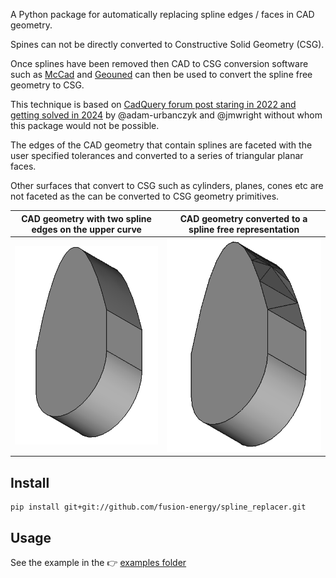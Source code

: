 
A Python package for automatically replacing spline edges / faces in CAD geometry.

Spines can not be directly converted to Constructive Solid Geometry (CSG).

Once splines have been removed then CAD to CSG conversion software such as [McCad](https://github.com/inr-kit/McCad-Salome-Binaries) and [Geouned](https://github.com/GEOUNED-org/GEOUNED) can then be used to convert the spline free geometry to CSG.

This technique is based on [CadQuery forum post staring in 2022 and getting solved in 2024](https://groups.google.com/g/cadquery/c/Ia84dtcnCo0) by @adam-urbanczyk and @jmwright without whom this package would not be possible.

The edges of the CAD geometry that contain splines are faceted with the user specified tolerances and converted to a series of triangular planar faces.

Other surfaces that convert to CSG such as cylinders, planes, cones etc are not faceted as the can be converted to CSG geometry primitives.

| CAD geometry with two spline edges on the upper curve | CAD geometry converted to a spline free representation |
|-----|-----|
| ![cad with spines](docs/with_splines_1.png) | ![cad without spines](docs/without_splines_1.png) |

## Install

```
pip install git+git://github.com/fusion-energy/spline_replacer.git
```

## Usage

See the example in the 👉 [examples folder](https://github.com/fusion-energy/spline_replacer/tree/main/examples)

